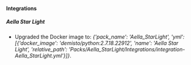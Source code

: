 #### Integrations
##### Aella Star Light
- Upgraded the Docker image to: *{'pack_name': 'Aella_StarLight', 'yml': [{'docker_image': 'demisto/python:2.7.18.22912', 'name': 'Aella Star Light', 'relative_path': 'Packs/Aella_StarLight/Integrations/integration-Aella_StarLight.yml'}]}*.
